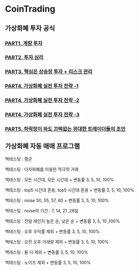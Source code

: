 # CoinTrading

## 가상화폐 투자 공식

### [PART1. 계량 투자](https://sangmandu.gitbook.io/til/2021/apr/28)

### [PART2. 투자 심리](https://sangmandu.gitbook.io/til/2021/apr/29)

### [PART3. 핵심은 상승장 투자 + 리스크 관리](https://sangmandu.gitbook.io/til/2021/apr/30)

### [PART4. 가상화폐 실전 투자 전략 -1](https://sangmandu.gitbook.io/til/2021/may/1)

### [PART4. 가상화폐 실전 투자 전략 -2](https://sangmandu.gitbook.io/til/2021/may/2)

### [PART4. 가상화폐 실전 투자 전략 -3](https://sangmandu.gitbook.io/til/2021/may/3)

### [PART5. 하락장이 와도 끄떡없는 위대한 트레이더들의 조언](https://sangmandu.gitbook.io/til/2021/may/4)

## 가상화폐 자동 매매 프로그램

백테스팅 : 평균

백테스팅 : 다자화폐를 이용한 적극적 거래

백테스팅 : 모든 시간대, 모든 시간대 + 변동률 3, 5, 10, 100%

백테스팅 : top5 시간대 혼용, top5 시간대 혼용 + 변동률 3, 5, 10, 100%

백테스팅 : noise 50, 55, 57, 60 + 변동률 3, 5, 10, 100%

백테스팅 : noise의 기간 : 7, 14, 21 ,28일

백테스팅 : 전일 레인지 높은 순, 낮은 순 + 변동률 3, 5, 10 ,100%

백테스팅 : 오후 수익률 제외 + 변동률 3, 5, 10, 100%

백테스팅 : 오전 오후 거래량 제외 + 변동률 3, 5, 10, 100%

백테스팅 : 둘 다 제외 + 변동률 3, 5, 10, 100%

백테스팅 : 노이즈 제외 + 변동률 3, 5, 10, 100%

